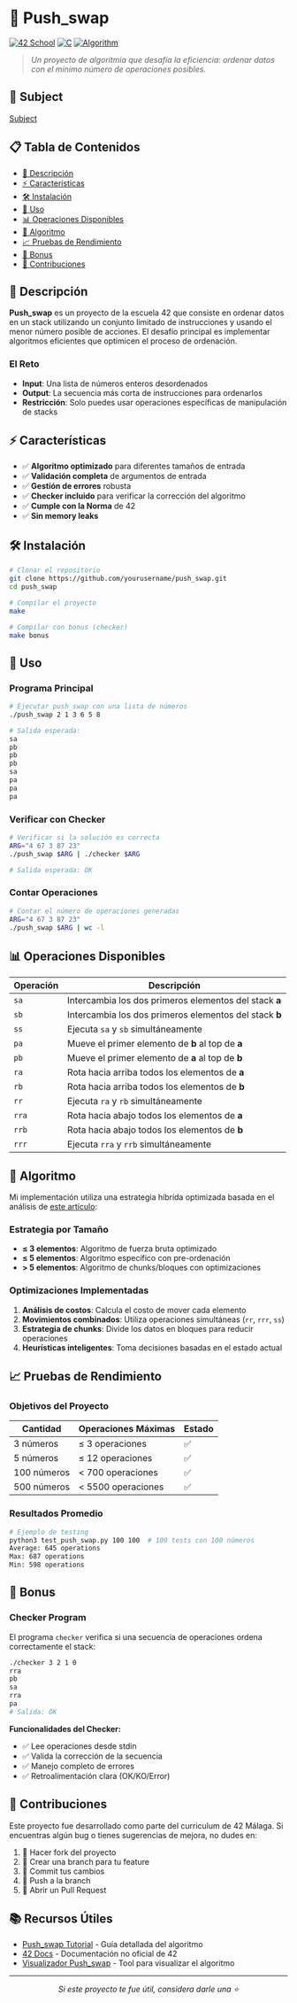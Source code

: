 # 🔄 Push_swap

[![42 School](https://img.shields.io/badge/42-School-000000?style=flat&logo=42&logoColor=white)](https://42.fr)
[![C](https://img.shields.io/badge/C-00599C?style=flat&logo=c&logoColor=white)](https://en.wikipedia.org/wiki/C_(programming_language))
[![Algorithm](https://img.shields.io/badge/Algorithm-Sorting-brightgreen)](https://github.com/yourusername/push_swap)

> *Un proyecto de algoritmia que desafía la eficiencia: ordenar datos con el mínimo número de operaciones posibles.*

## 🔗 Subject
[Subject](./pushSwapProject.pdf)

## 📋 Tabla de Contenidos
- [🎯 Descripción](#-descripción)
- [⚡ Características](#-características)
- [🛠️ Instalación](#️-instalación)
- [🚀 Uso](#-uso)
- [📊 Operaciones Disponibles](#-operaciones-disponibles)
- [🧠 Algoritmo](#-algoritmo)
- [📈 Pruebas de Rendimiento](#-pruebas-de-rendimiento)
- [🎁 Bonus](#-bonus)
- [🤝 Contribuciones](#-contribuciones)

## 🎯 Descripción

**Push_swap** es un proyecto de la escuela 42 que consiste en ordenar datos en un stack utilizando un conjunto limitado de instrucciones y usando el menor número posible de acciones. El desafío principal es implementar algoritmos eficientes que optimicen el proceso de ordenación.

### El Reto
- **Input**: Una lista de números enteros desordenados
- **Output**: La secuencia más corta de instrucciones para ordenarlos
- **Restricción**: Solo puedes usar operaciones específicas de manipulación de stacks

## ⚡ Características

- ✅ **Algoritmo optimizado** para diferentes tamaños de entrada
- ✅ **Validación completa** de argumentos de entrada
- ✅ **Gestión de errores** robusta
- ✅ **Checker incluido** para verificar la corrección del algoritmo
- ✅ **Cumple con la Norma** de 42
- ✅ **Sin memory leaks**

## 🛠️ Instalación

```bash
# Clonar el repositorio
git clone https://github.com/yourusername/push_swap.git
cd push_swap

# Compilar el proyecto
make

# Compilar con bonus (checker)
make bonus
```

## 🚀 Uso

### Programa Principal
```bash
# Ejecutar push_swap con una lista de números
./push_swap 2 1 3 6 5 8

# Salida esperada:
sa
pb
pb
pb
sa
pa
pa
pa
```

### Verificar con Checker
```bash
# Verificar si la solución es correcta
ARG="4 67 3 87 23"
./push_swap $ARG | ./checker $ARG

# Salida esperada: OK
```

### Contar Operaciones
```bash
# Contar el número de operaciones generadas
ARG="4 67 3 87 23"
./push_swap $ARG | wc -l
```

## 📊 Operaciones Disponibles

| Operación | Descripción |
|-----------|-------------|
| `sa` | Intercambia los dos primeros elementos del stack **a** |
| `sb` | Intercambia los dos primeros elementos del stack **b** |
| `ss` | Ejecuta `sa` y `sb` simultáneamente |
| `pa` | Mueve el primer elemento de **b** al top de **a** |
| `pb` | Mueve el primer elemento de **a** al top de **b** |
| `ra` | Rota hacia arriba todos los elementos de **a** |
| `rb` | Rota hacia arriba todos los elementos de **b** |
| `rr` | Ejecuta `ra` y `rb` simultáneamente |
| `rra` | Rota hacia abajo todos los elementos de **a** |
| `rrb` | Rota hacia abajo todos los elementos de **b** |
| `rrr` | Ejecuta `rra` y `rrb` simultáneamente |

## 🧠 Algoritmo

Mi implementación utiliza una estrategia híbrida optimizada basada en el análisis de [este artículo](https://medium.com/@ayogun/push-swap-c1f5d2d41e97):

### Estrategia por Tamaño

- **≤ 3 elementos**: Algoritmo de fuerza bruta optimizado
- **≤ 5 elementos**: Algoritmo específico con pre-ordenación
- **> 5 elementos**: Algoritmo de chunks/bloques con optimizaciones

### Optimizaciones Implementadas

1. **Análisis de costos**: Calcula el costo de mover cada elemento
2. **Movimientos combinados**: Utiliza operaciones simultáneas (`rr`, `rrr`, `ss`)
3. **Estrategia de chunks**: Divide los datos en bloques para reducir operaciones
4. **Heurísticas inteligentes**: Toma decisiones basadas en el estado actual

## 📈 Pruebas de Rendimiento

### Objetivos del Proyecto

| Cantidad | Operaciones Máximas | Estado |
|----------|-------------------|--------|
| 3 números | ≤ 3 operaciones | ✅ |
| 5 números | ≤ 12 operaciones | ✅ |
| 100 números | < 700 operaciones | ✅ |
| 500 números | < 5500 operaciones | ✅ |

### Resultados Promedio

```bash
# Ejemplo de testing
python3 test_push_swap.py 100 100  # 100 tests con 100 números
Average: 645 operations
Max: 687 operations
Min: 598 operations
```

## 🎁 Bonus

### Checker Program

El programa `checker` verifica si una secuencia de operaciones ordena correctamente el stack:

```bash
./checker 3 2 1 0
rra
pb
sa
rra
pa
# Salida: OK
```

**Funcionalidades del Checker:**
- ✅ Lee operaciones desde stdin
- ✅ Valida la corrección de la secuencia
- ✅ Manejo completo de errores
- ✅ Retroalimentación clara (OK/KO/Error)

## 🤝 Contribuciones

Este proyecto fue desarrollado como parte del curriculum de 42 Málaga. Si encuentras algún bug o tienes sugerencias de mejora, no dudes en:

1. 🍴 Hacer fork del proyecto
2. 🌟 Crear una branch para tu feature
3. 📝 Commit tus cambios
4. 🚀 Push a la branch
5. 🔄 Abrir un Pull Request

## 📚 Recursos Útiles

- [Push_swap Tutorial](https://medium.com/@ayogun/push-swap-c1f5d2d41e97) - Guía detallada del algoritmo
- [42 Docs](https://harm-smits.github.io/42docs/) - Documentación no oficial de 42
- [Visualizador Push_swap](https://github.com/o-reo/push_swap_visualizer) - Tool para visualizar el algoritmo

---

<div align="center">

*Si este proyecto te fue útil, considera darle una ⭐*

</div>
